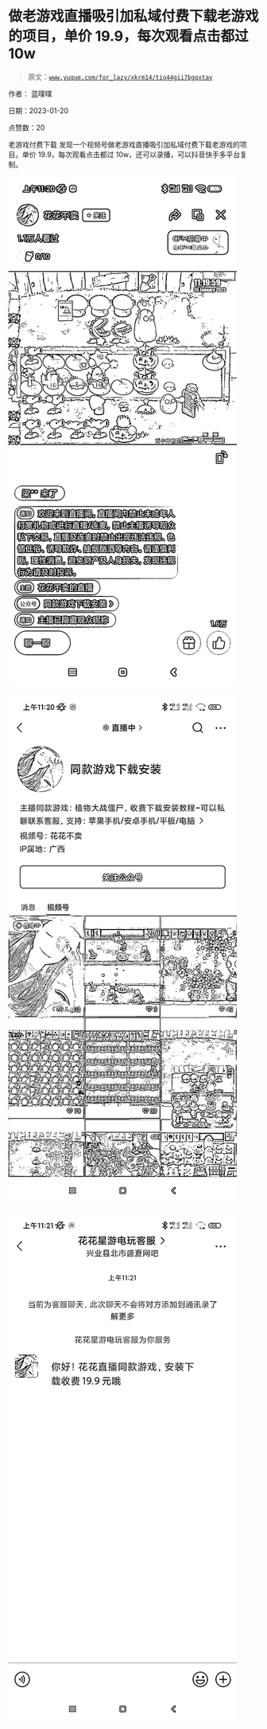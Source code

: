 # 做老游戏直播吸引加私域付费下载老游戏的项目，单价 19.9，每次观看点击都过 10w

> 原文：[`www.yuque.com/for_lazy/xkrm14/tio44gii7bgqxtav`](https://www.yuque.com/for_lazy/xkrm14/tio44gii7bgqxtav)

作者： 蓝噗噗 

日期：2023-01-20 

点赞数：20 

老游戏付费下载 发现一个视频号做老游戏直播吸引加私域付费下载老游戏的项目。单价 19.9，每次观看点击都过 10w，还可以录播，可以抖音快手多平台复制。 

![](img/a5722284f1a0a0570f4bcad558088289.png) 

![](img/fea5c7fd5e935fa8dea526d79496ac8b.png) 

![](img/396d5779af6e24c6d92d24c8e77a8c87.png) 

